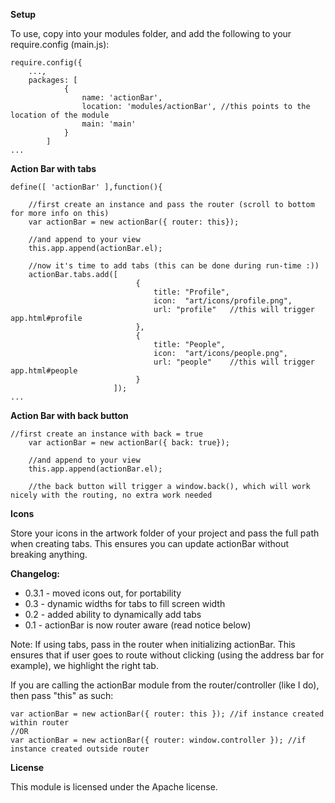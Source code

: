 **Setup**

To use, copy into your modules folder, and add the following to your require.config (main.js):

```
require.config({
	...,
	packages: [
	  		{ 
	  			name: 'actionBar',
	  			location: 'modules/actionBar', //this points to the location of the module
	  			main: 'main'
	  		}
	 	]
...
```

**Action Bar with tabs**

```
define([ 'actionBar' ],function(){

	//first create an instance and pass the router (scroll to bottom for more info on this)
	var actionBar = new actionBar({ router: this});
  	
  	//and append to your view
  	this.app.append(actionBar.el); 						
						
	//now it's time to add tabs (this can be done during run-time :))
	actionBar.tabs.add([ 
                            {
                                title: "Profile",
                                icon:  "art/icons/profile.png",
                                url: "profile"   //this will trigger app.html#profile
                            },
                            {
                                title: "People",
                                icon:  "art/icons/people.png",
                                url: "people"    //this will trigger app.html#people
                            }
                       ]);
...
```

**Action Bar with back button**

```
//first create an instance with back = true
	var actionBar = new actionBar({ back: true});
  	
  	//and append to your view
  	this.app.append(actionBar.el);
  	
  	//the back button will trigger a window.back(), which will work nicely with the routing, no extra work needed

```

**Icons**

Store your icons in the artwork folder of your project and pass the full path when creating tabs. This ensures you can update actionBar without breaking anything.

**Changelog:**

+ 0.3.1 - moved icons out, for portability
+ 0.3 - dynamic widths for tabs to fill screen width
+ 0.2 - added ability to dynamically add tabs
+ 0.1 - actionBar is now router aware (read notice below)


Note:
If using tabs, pass in the router when initializing actionBar. This ensures that if user goes to route without clicking (using the address bar for example), we highlight the right tab.

If you are calling the actionBar module from the router/controller (like I do), then pass "this" as such:

```
var actionBar = new actionBar({ router: this }); //if instance created within router
//OR
var actionBar = new actionBar({ router: window.controller }); //if instance created outside router
```

**License**

This module is licensed under the Apache license.
